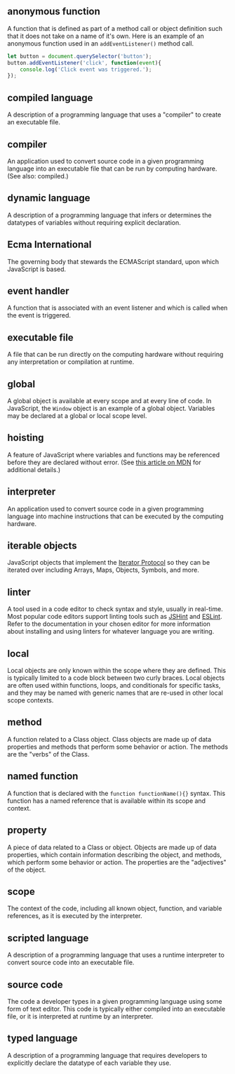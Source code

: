 ## anonymous function
A function that is defined as part of a method call or object definition such that it does not take on a name of it's own. Here is an example of an anonymous function used in an `addEventListener()` method call.

```js
let button = document.querySelector('button');
button.addEventListener('click', function(event){
    console.log('Click event was triggered.');
});
```

## compiled language
A description of a programming language that uses a "compiler" to create an executable file.

## compiler
An application used to convert source code in a given programming language into an executable file that can be run by computing hardware. (See also: compiled.)

## dynamic language
A description of a programming language that infers or determines the datatypes of variables without requiring explicit declaration.

## Ecma International
The governing body that stewards the ECMAScript standard, upon which JavaScript is based. 

## event handler
A function that is associated with an event listener and which is called when the event is triggered.

## executable file
A file that can be run directly on the computing hardware without requiring any interpretation or compilation at runtime.

## global
A global object is available at every scope and at every line of code. In JavaScript, the `Window` object is an example of a global object. Variables may be declared at a global or local scope level.

## hoisting
A feature of JavaScript where variables and functions may be referenced before they are declared without error. (See [this article on MDN](https://developer.mozilla.org/en-US/docs/Glossary/Hoisting) for additional details.)

## interpreter
An application used to convert source code in a given programming language into machine instructions that can be executed by the computing hardware.

## iterable objects
JavaScript objects that implement the [Iterator Protocol](https://developer.mozilla.org/en-US/docs/Web/JavaScript/Reference/Iteration_protocols) so they can be iterated over including Arrays, Maps, Objects, Symbols, and more. 

## linter
A tool used in a code editor to check syntax and style, usually in real-time. Most popular code editors support linting tools such as [JSHint](http://jshint.com/) and [ESLint](http://eslint.org/). Refer to the documentation in your chosen editor for more information about installing and using linters for whatever language you are writing.

## local
Local objects are only known within the scope where they are defined. This is typically limited to a code block between two curly braces. Local objects are often used within functions, loops, and conditionals for  specific tasks, and they may be named with generic names that are re-used in other local scope contexts.

## method
A function related to a Class object. Class objects are made up of data properties and methods that perform some behavior or action. The methods are the "verbs" of the Class.

## named function
A function that is declared with the `function functionName(){}` syntax. This function has a named reference that is available within its scope and context.

## property
A piece of data related to a Class or object. Objects are made up of data properties, which contain information describing the object, and methods, which perform some behavior or action. The properties are the "adjectives" of the object.

## scope
The context of the code, including all known object, function, and variable references, as it is executed by the interpreter.

## scripted language
A description of a programming language that uses a runtime interpreter to convert source code into an executable file.

## source code
The code a developer types in a given programming language using some form of text editor. This code is typically either compiled into an executable file, or it is interpreted at runtime by an interpreter.

## typed language
A description of a programming language that requires developers to explicitly declare the datatype of each variable they use.



